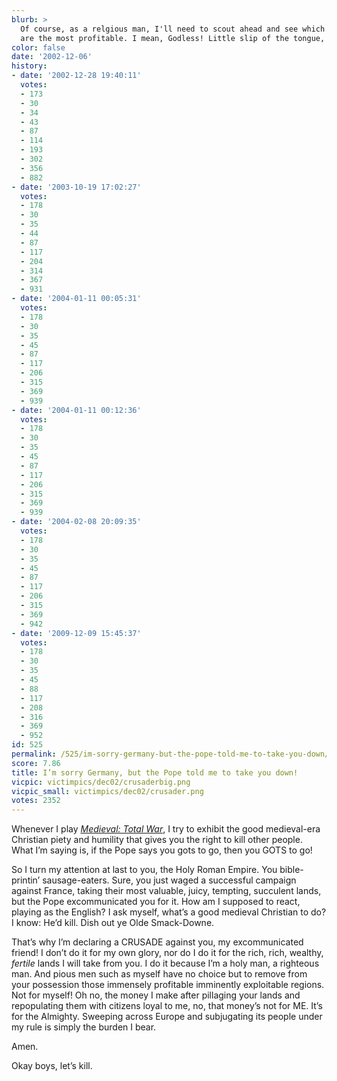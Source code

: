 ```yaml
---
blurb: >
  Of course, as a relgious man, I'll need to scout ahead and see which of your provinces
  are the most profitable. I mean, Godless! Little slip of the tongue, there.
color: false
date: '2002-12-06'
history:
- date: '2002-12-28 19:40:11'
  votes:
  - 173
  - 30
  - 34
  - 43
  - 87
  - 114
  - 193
  - 302
  - 356
  - 882
- date: '2003-10-19 17:02:27'
  votes:
  - 178
  - 30
  - 35
  - 44
  - 87
  - 117
  - 204
  - 314
  - 367
  - 931
- date: '2004-01-11 00:05:31'
  votes:
  - 178
  - 30
  - 35
  - 45
  - 87
  - 117
  - 206
  - 315
  - 369
  - 939
- date: '2004-01-11 00:12:36'
  votes:
  - 178
  - 30
  - 35
  - 45
  - 87
  - 117
  - 206
  - 315
  - 369
  - 939
- date: '2004-02-08 20:09:35'
  votes:
  - 178
  - 30
  - 35
  - 45
  - 87
  - 117
  - 206
  - 315
  - 369
  - 942
- date: '2009-12-09 15:45:37'
  votes:
  - 178
  - 30
  - 35
  - 45
  - 88
  - 117
  - 208
  - 316
  - 369
  - 952
id: 525
permalink: /525/im-sorry-germany-but-the-pope-told-me-to-take-you-down/
score: 7.86
title: I’m sorry Germany, but the Pope told me to take you down!
vicpic: victimpics/dec02/crusaderbig.png
vicpic_small: victimpics/dec02/crusader.png
votes: 2352
---
```


Whenever I play [*Medieval: Total
War*](http://web.archive.org/web/20021206000000/http://gamespy.com/fargo/december02/medieval/),
I try to exhibit the good medieval-era Christian piety and humility that
gives you the right to kill other people. What I’m saying is, if the
Pope says you gots to go, then you GOTS to go!

So I turn my attention at last to you, the Holy Roman Empire. You
bible-printin’ sausage-eaters. Sure, you just waged a successful
campaign against France, taking their most valuable, juicy, tempting,
succulent lands, but the Pope excommunicated you for it. How am I
supposed to react, playing as the English? I ask myself, what’s a good
medieval Christian to do? I know: He’d kill. Dish out ye Olde
Smack-Downe.

That’s why I’m declaring a CRUSADE against you, my excommunicated
friend! I don’t do it for my own glory, nor do I do it for the rich,
rich, wealthy, *fertile* lands I will take from you. I do it because I’m
a holy man, a righteous man. And pious men such as myself have no choice
but to remove from your possession those immensely profitable imminently
exploitable regions. Not for myself! Oh no, the money I make after
pillaging your lands and repopulating them with citizens loyal to me,
no, that money’s not for ME. It’s for the Almighty. Sweeping across
Europe and subjugating its people under my rule is simply the burden I
bear.

Amen.

Okay boys, let’s kill.